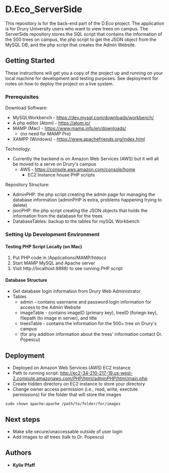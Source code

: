 # D.Eco_ServerSide

This repository is for the back-end part of the D.Eco project. The application is for Drury University users who want to view trees on campus. The ServerSide repository stores the SQL script that contains the information of the 500 trees on campus, the php script to get the JSON object from the MySQL DB, and the php script that creates the Admin Website.

## Getting Started

These instructions will get you a copy of the project up and running on your local machine for development and testing purposes. See deployment for notes on how to deploy the project on a live system.

### Prerequisites

Download Software:
* MySQLWorkbench - https://dev.mysql.com/downloads/workbench/
* A php editor (Atom) - https://atom.io/
* MAMP (Mac) - https://www.mamp.info/en/downloads/
  * (no need for MAMP Pro)
* XAMPP (Windows) - https://www.apachefriends.org/index.html

Technology:
* Currently the backend is on Amazon Web Services (AWS) but it will all be moved to a serve on Drury's campus
  * AWS - https://console.aws.amazon.com/console/home
    * EC2 Instance house PHP scripts

Repository Structure:
* AdminPHP: the php script creating the admin page for managing the database information (adminPHP is extra, problems happening trying to delete)
* jsonPHP: the php script creating the JSON objects that holds the information from the database for the trees
* DatabaseTables: backup to the tables for mySQL Workbench

### Setting Up Development Environment

#### Testing PHP Script Locally (on Mac)
1. Put PHP code in /Applications/MAMP/htdocs
2. Start MAMP MySQL and Apache server
3. Visit http://localhost:8888/ to see running PHP script

#### Database Structure
* Get database login information from Drury Web Administrator
* Tables
  * admin - contains username and password login information for access to the Admin Website
  * imageTable - contains imageID (primary key), treeID (foriegn key), filepath (to image in server), and title
  * treesTable - contains the information for the 500+ tree on Drury's campus
   * (for any addition information about the trees' information contact Dr. Popescu)

## Deployment

* Deployed on Amazon Web Services (AWS) EC2 instance
* Path to running script: http://ec2-34-210-217-19.us-west-2.compute.amazonaws.com/PHP/html/adminPHP/html/main.php
* Create hidden directory on EC2 instance to store your directory
* Change owner access permission (i.e., read, write, exectute permissions) for the folder that will store the images

```
sudo chown apache:apache /path/to/folder/for/images
```

## Next steps

* Make site secure/unaccessable outside of user login
* Add images to all trees (talk to Dr. Popescu)

## Authors

* **Kylie Pfaff**
